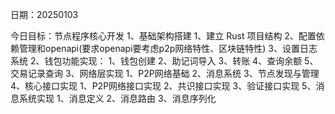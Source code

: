 日期：20250103

今日目标：节点程序核心开发
1、基础架构搭建
    1、建立 Rust 项目结构
    2、配置依赖管理和openapi(要求openapi要考虑p2p网络特性、区块链特性)
    3、设置日志系统
2、钱包功能实现：
    1、钱包创建
    2、助记词导入
    3、转账
    4、查询余额
    5、交易记录查询
3、网络层实现
    1、P2P网络基础
    2、消息系统
    3、节点发现与管理
4、核心接口实现
    1、P2P网络接口实现
    2、共识接口实现
    3、验证接口实现
5、消息系统实现
    1、消息定义
    2、消息路由
    3、消息序列化